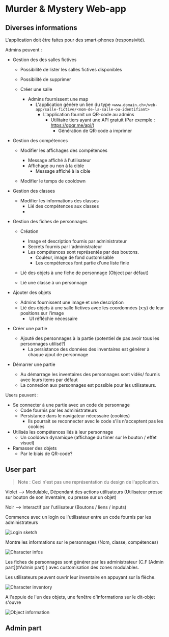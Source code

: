 # Murder & Mystery Web-app

## Diverses informations

L'application doit être faites pour des smart-phones (responsivité). 

Admins peuvent :

* Gestion des des salles fictives 

  * Possibilité de lister les salles fictives disponibles

  * Possibilité de supprimer

  * Créer une salle
    * Admins fournissent une map
      * L'application génère un lien du type ``<www.domain.ch>/web-app/salle-fictive/<nom-de-la-salle-ou-identifiant>``
        * L'application fournit un QR-code au admins 
          * Utilitaire tiers ayant une API gratuit (Par exemple : https://goqr.me/api/)
            * Génération de QR-code a imprimer
* Gestion des compétences
  * Modifier les affichages des compétences
    * Message affiché à l'utilisateur
    * Affichage ou non à la cible
      * Message affiché à la cible

  * Modifier le temps de cooldown

* Gestion des classes
  * Modifier les informations des classes
    * Lié des compétences aux classes
    * 

* Gestion des fiches de personnages
  * Création
    * Image et description fournis par administrateur
    * Secrets fournis par l'administrateur
    * Les compétences sont représentés par des boutons.
      * Couleur, image de fond customisable
      * Les compétences font partie d'une liste finie

  * Lié des objets à une fiche de personnage (Object par défaut)
  * Lié une classe à un personnage

* Ajouter des objets
  * Admins fournissent une image et une description
  * Lié des objets à une salle fictives avec les coordonnées (x:y) de leur positions sur l'image
    * ​	UI réfléchie nécessaire
* Créer une partie
  * Ajouté des personnages à la partie (potentiel de pas avoir tous les personnages utilisé?)
    * La persistance des données des inventaires est générer à chaque ajout de personnage
* Démarrer une partie
  * Au démarrage les inventaires des personnages sont vidés/ fournis avec leurs items par défaut
  * La connexion aux personnages est possible pour les utilisateurs.


Users peuvent :

* Se connecter à une partie avec un code de personnage
  * Code fournis par les administrateurs
  * Persistance dans le navigateur nécessaire (cookies)
    * Ils pourrait se reconnecter avec le code s'ils n'acceptent pas les cookies
* Utilisés les compétences liés à leur personnage
  * Un cooldown dynamique (affichage du timer sur le bouton / effet visuel)
* Ramasser des objets
  * Par le biais de QR-code?



## User part

> Note : Ceci n'est pas une représentation du design de l'application.

Violet --> Modulable, Dépendant des actions utilisateurs (Utilisateur presse sur bouton de son inventaire, ou presse sur un objet)

Noir --> Interactif par l'utilisateur (Boutons / liens / inputs)

Commence avec un login ou l'utilisateur entre un code fournis par les administrateurs

![Login sketch](Sketches/user_enter_login_code.png)

Montre les informations sur le personnages (Nom, classe, compétences) 

![Character infos](Sketches/user_character_info.png)

Les fiches de personnages sont générer par les administrateur (C.F [Admin part](#Admin part) ) avec customisation des zones modulables. 

Les utilisateurs peuvent ouvrir leur inventaire en appuyant sur la flèche.

![Character inventory](Sketches/user_character_inventory.png)

A l'appuie de l'un des objets, une fenêtre d'informations sur le dit-objet s'ouvre

![Object information](Sketches/user_character_object_info.png)

## Admin part
